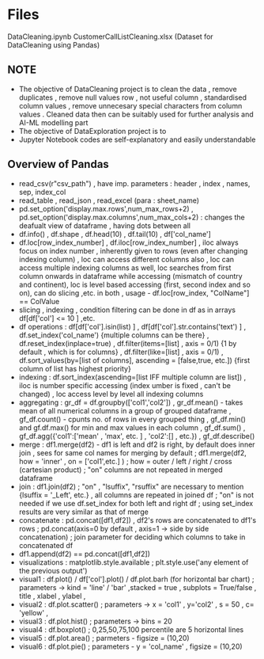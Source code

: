 # Files #
DataCleaning.ipynb
CustomerCallListCleaning.xlsx (Dataset for DataCleaning using Pandas)

## NOTE ##
- The objective of DataCleaning project is to clean the data , remove duplicates , remove null values row ,  not useful column , standardised column values , remove unnecesary special characters from column values . Cleaned data then can be suitably used for further analysis and AI-ML modelling part 
- The objective of DataExploration project is to  
- Jupyter Notebook codes are self-explanatory and easily understandable

## Overview of Pandas  ##
- read_csv(r"csv_path") , have imp. parameters : header , index , names, sep,   index_col 
- read_table , read_json , read_excel (para : sheet_name)
- pd.set_option('display.max.rows',num_max_rows+2) ,  pd.set_option('display.max.columns',num_max_cols+2)  : changes the deafualt view of dataframe , having dots between all 
- df.info() , df.shape , df.head(10) , df.tail(10) , df['col_name']
- df.loc[row_index_number] , df.iloc[row_index_number] , iloc always focus on index number , inherently given to rows (even after changing indexing column) , loc can access different columns also  , loc can access multiple indexing columns as well, loc searches from first column onwards in dataframe while accessing (mismatch of country and continent), loc is level based accessing (first, second index and so on), can do slicing ,etc. in both   , usage - df.loc[row_index, "ColName"] == ColValue  
- slicing , indexing , condition filtering can be done in df as in arrays df[df['col'] <= 10 ] ,etc.
-  df operations :  df[df['col'].isin(list) ] , df[df['col'].str.contains('text') ] , df.set_index('col_name')  {multiple columns can be there} , df.reset_index(inplace=true) , df.filter(items=[list] , axis = 0/1) {1 by default , which is for columns} ,  df.filter(like=[list] , axis = 0/1) , df.sort_values(by=[list of columns], ascending = [false,true, etc.]) {first column of list has highest priority}
-  indexing : df.sort_index(ascending=[list IFF multiple column are list]) , iloc is number specific accessing (index umber is fixed , can't be changed) , loc access level by level all indexing columns
-  aggregating  : gr_df = df.groupby(['col1','col2']) , gr_df.mean() - takes mean of all numerical columns in a group of grouped dataframe , gf_df.count() - cpunts no. of rows in every grouped thing , gf_df.min() and gf.df.max()  for min and max values in each column , gf_df.sum() , gf_df.agg({'col1':['mean' , 'max', etc. ] , 'col2':[] , etc.}) , gf_df.describe() 
-   merge  : df1.merge(df2) - df1 is left and df2 is right, by default does inner join , sees for same col names for merging by default ; df1.merge(df2, how = 'inner' , on = ['col1',etc.] ) ; how = outer / left / right / cross (cartesian product) ;    "on" columns are not repeated in merged dataframe
-  join : df1.join(df2) ; "on"  , "lsuffix", "rsuffix" are necessary to mention  {lsuffix = '_Left', etc.} , all columns are repeated in joined df ; "on" is not needed if we use df.set_index for both left and right df ; using set_index results are very similar as that of merge
-  concatenate :  pd.concat([df1,df2]) , df2's rows are concatenated to df1's rows ; pd.concat(axis=0 by default , axis=1 -> side by side concatenation) ; join parameter for deciding which columns to take in concatenated df
-  df1.append(df2) == pd.concat([df1,df2])
-  visualizations : matplotlib.style.available ; plt.style.use('any element of the previous output') 
-  visual1 : df.plot() / df['col'].plot()  / df.plot.barh (for horizontal bar chart) ; parameters ->  kind = 'line' / 'bar'   ,stacked = true ,  subplots = True/false , title , xlabel , ylabel ,
-  visual2 : df.plot.scatter() ; parameters -> x = 'col1' , y='col2' , s = 50 , c= 'yellow' ,
-  visual3 : df.plot.hist() ; parameters -> bins = 20
-  visual4 : df.boxplot() ;  0,25,50,75,100 percentile are 5 horizontal lines
-  visual5 : df.plot.area() ; parmeters - figsize = (10,20)
-  visual6 : df.plot.pie() ; parameters - y = 'col_name' , figsize = (10,20) 
